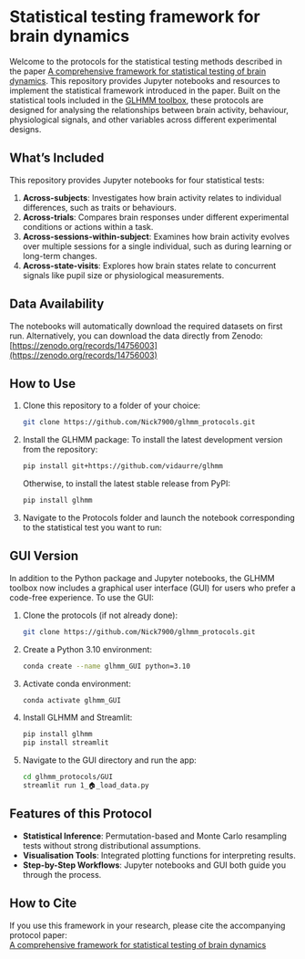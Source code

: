 
# Statistical testing framework for brain dynamics

Welcome to the protocols for the statistical testing methods described in the paper [A comprehensive framework for statistical testing of brain dynamics](https://arxiv.org/abs/2505.02541). This repository provides Jupyter notebooks and resources to implement the statistical framework introduced in the paper. Built on the statistical tools included in the [GLHMM toolbox](https://github.com/vidaurre/glhmm), these protocols are designed for analysing the relationships between brain activity, behaviour, physiological signals, and other variables across different experimental designs.

## What’s Included

This repository provides Jupyter notebooks for four statistical tests:

1. **Across-subjects**: Investigates how brain activity relates to individual differences, such as traits or behaviours.
2. **Across-trials**: Compares brain responses under different experimental conditions or actions within a task.
3. **Across-sessions-within-subject**: Examines how brain activity evolves over multiple sessions for a single individual, such as during learning or long-term changes.
4. **Across-state-visits**: Explores how brain states relate to concurrent signals like pupil size or physiological measurements.

## Data Availability

The notebooks will automatically download the required datasets on first run. Alternatively, you can download the data directly from Zenodo: [https://zenodo.org/records/14756003](https://zenodo.org/records/14756003)

## How to Use

1. Clone this repository to a folder of your choice:
   ```bash
   git clone https://github.com/Nick7900/glhmm_protocols.git
   ```

2. Install the GLHMM package:
   To install the latest development version from the repository:
   ```bash
   pip install git+https://github.com/vidaurre/glhmm
   ```

   Otherwise, to install the latest stable release from PyPI:
   ```bash
   pip install glhmm
   ```


3. Navigate to the Protocols folder and launch the notebook corresponding to the statistical test you want to run:

## GUI Version

In addition to the Python package and Jupyter notebooks, the GLHMM toolbox now includes a graphical user interface (GUI) for users who prefer a code-free experience. To use the GUI:

1. Clone the protocols (if not already done):
   ```bash
   git clone https://github.com/Nick7900/glhmm_protocols.git
   ```
   
2. Create a Python 3.10 environment:
   ```bash
   conda create --name glhmm_GUI python=3.10
   ```
3. Activate conda environment:
   ```bash
   conda activate glhmm_GUI
   ```
4. Install GLHMM and Streamlit:
   ```bash
   pip install glhmm
   pip install streamlit
   ```

5. Navigate to the GUI directory and run the app:
   ```bash
   cd glhmm_protocols/GUI
   streamlit run 1_🏠_load_data.py
   ```

## Features of this Protocol

* **Statistical Inference**: Permutation-based and Monte Carlo resampling tests without strong distributional assumptions.
* **Visualisation Tools**: Integrated plotting functions for interpreting results.
* **Step-by-Step Workflows**: Jupyter notebooks and GUI both guide you through the process.

## How to Cite

If you use this framework in your research, please cite the accompanying protocol paper:  
[A comprehensive framework for statistical testing of brain dynamics](https://arxiv.org/abs/2505.02541)
